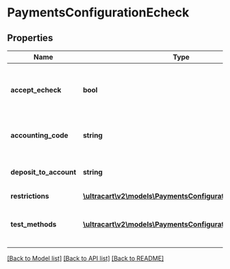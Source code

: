 # PaymentsConfigurationEcheck

## Properties
Name | Type | Description | Notes
------------ | ------------- | ------------- | -------------
**accept_echeck** | **bool** | Master flag indicating this merchant accepts eChecks | [optional] 
**accounting_code** | **string** | Optional Quickbooks accounting code | [optional] 
**deposit_to_account** | **string** | Optional Quickbooks deposit to account | [optional] 
**restrictions** | [**\ultracart\v2\models\PaymentsConfigurationRestrictions**](PaymentsConfigurationRestrictions.md) |  | [optional] 
**test_methods** | [**\ultracart\v2\models\PaymentsConfigurationTestMethod[]**](PaymentsConfigurationTestMethod.md) | Test methods for this payment method | [optional] 

[[Back to Model list]](../README.md#documentation-for-models) [[Back to API list]](../README.md#documentation-for-api-endpoints) [[Back to README]](../README.md)


